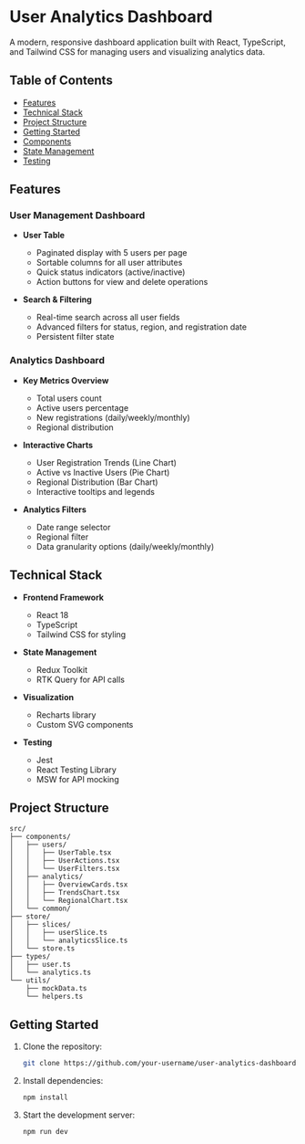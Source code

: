 # User Analytics Dashboard

A modern, responsive dashboard application built with React, TypeScript, and Tailwind CSS for managing users and visualizing analytics data.

## Table of Contents

- [Features](#features)
- [Technical Stack](#technical-stack)
- [Project Structure](#project-structure)
- [Getting Started](#getting-started)
- [Components](#components)
- [State Management](#state-management)
- [Testing](#testing)

## Features

### User Management Dashboard

- **User Table**
  - Paginated display with 5 users per page
  - Sortable columns for all user attributes
  - Quick status indicators (active/inactive)
  - Action buttons for view and delete operations

- **Search & Filtering**
  - Real-time search across all user fields
  - Advanced filters for status, region, and registration date
  - Persistent filter state

### Analytics Dashboard

- **Key Metrics Overview**
  - Total users count
  - Active users percentage
  - New registrations (daily/weekly/monthly)
  - Regional distribution

- **Interactive Charts**
  - User Registration Trends (Line Chart)
  - Active vs Inactive Users (Pie Chart)
  - Regional Distribution (Bar Chart)
  - Interactive tooltips and legends

- **Analytics Filters**
  - Date range selector
  - Regional filter
  - Data granularity options (daily/weekly/monthly)

## Technical Stack

- **Frontend Framework**
  - React 18
  - TypeScript
  - Tailwind CSS for styling

- **State Management**
  - Redux Toolkit
  - RTK Query for API calls

- **Visualization**
  - Recharts library
  - Custom SVG components

- **Testing**
  - Jest
  - React Testing Library
  - MSW for API mocking

## Project Structure

```
src/
├── components/
│   ├── users/
│   │   ├── UserTable.tsx
│   │   ├── UserActions.tsx
│   │   └── UserFilters.tsx
│   ├── analytics/
│   │   ├── OverviewCards.tsx
│   │   ├── TrendsChart.tsx
│   │   └── RegionalChart.tsx
│   └── common/
├── store/
│   ├── slices/
│   │   ├── userSlice.ts
│   │   └── analyticsSlice.ts
│   └── store.ts
├── types/
│   ├── user.ts
│   └── analytics.ts
└── utils/
    ├── mockData.ts
    └── helpers.ts
```

## Getting Started

1. Clone the repository:
   ```bash
   git clone https://github.com/your-username/user-analytics-dashboard.git
   ```

2. Install dependencies:
   ```bash
   npm install
   ```

3. Start the development server:
   ```bash
   npm run dev
   ```

